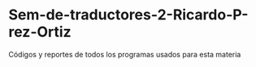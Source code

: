 # Sem-de-traductores-2-Ricardo-P-rez-Ortiz
Códigos y reportes de todos los programas usados para esta materia
